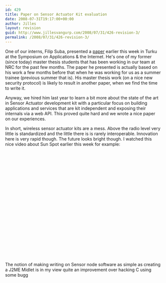 ```yaml
---
id: 429
title: Paper on Sensor Actuator Kit evaluation
date: 2008-07-31T19:17:00+00:00
author: Jilles
layout: revision
guid: http://www.jillesvangurp.com/2008/07/31/426-revision-3/
permalink: /2008/07/31/426-revision-3/
---
```

One of our interns, Filip Suba, presented a <a href="http://www.jillesvangurp.com/static/filipsuba-sensors.pdf">paper</a> earlier this week in Turku at the Symposium on Applications &amp; the Internet. He's one of my former (since today) master thesis students that has been working in our team at NRC for the past few months. The paper he presented is actually based on his work a few months before that when he was working for us as a summer trainee (previous summer that is). His master thesis work (on a nice new security protocol) is likely to result in another paper, when we find the time to write it.

Anyway, we hired him last year to learn a bit more about the state of the art in Sensor Actuator development kit with a particular focus on building applications and services that are kit independent and exposing their internals via a web API. This proved quite hard and we wrote a nice paper on our experiences.

In short, wireless sensor actuator kits are a mess. Above the radio level very little is standardized and the little there is is rarely interoperable. Innovation here is very rapid though. The future looks bright though. I watched this nice video about Sun Spot earlier this week for example:

<object classid="clsid:d27cdb6e-ae6d-11cf-96b8-444553540000" width="425" height="344" codebase="http://download.macromedia.com/pub/shockwave/cabs/flash/swflash.cab#version=6,0,40,0"><param name="allowFullScreen" value="true" /><param name="src" value="http://www.youtube.com/v/fGSObzubTfY&amp;hl=en&amp;fs=1" /><embed type="application/x-shockwave-flash" width="425" height="344" src="http://www.youtube.com/v/fGSObzubTfY&amp;hl=en&amp;fs=1" allowfullscreen="true"></embed></object>

The notion of making writing on Sensor node software as simple as creating a J2ME Midlet is in my view quite an improvement over hacking C using some bugg